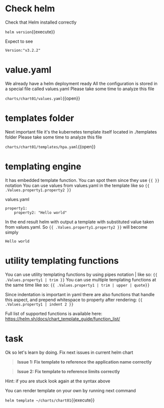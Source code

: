 # Check helm

Check that Helm installed correctly

`helm version`{{execute}}

Expect to see
```shell
Version:"v3.2.2"
```

# value.yaml

We already have a helm deployment ready
All the configuration is stored in a special file called values.yaml
Please take some time to analyze this file

`charts/chart01/values.yaml`{{open}}
# templates folder

Next important file it's the kubernetes template itself located in ./templates folder 
Please take some time to analyze this file

`charts/chart01/templates/hpa.yaml`{{open}}

# templating engine
It has embedded template function. You can spot them since they use ```{{ }}``` notation
You can use values from values.yaml in the template like so
```{{ .Values.property1.property2 }}```

values.yaml
```
property1:
    property2: "Hello world"
```

In the end result helm with output a template with substituted value taken from values.yaml. So ```{{ .Values.property1.property2 }}``` will become  simply

```
Hello world
```
# utility templating functions

You can use utility templating functions by using pipes notation | like so: 
```{{ .Values.property1 | trim }}```
You can use multiple templating functions at the same time like so: 
```{{ .Values.property1 | trim | upper | quote}} ```

Since indentation is important in yaml there are also functions that handle this aspect, and prepend whitespace to property after rendering: 
```{{ .Values.property1 | indent 2 }}```

Full list of supported functions is available here: https://helm.sh/docs/chart_template_guide/function_list/

# task

Ok so let's learn by doing. Fix next issues in current helm chart

>**Issue 1: Fix template to reference the application name correctly**

>**Issue 2: Fix template to reference limits correctly**
  
Hint: if you are stuck look again at the syntax above

You can render template on your own by running next command

`helm template ~/charts/chart01`{{execute}}


